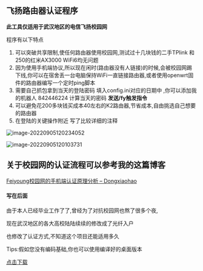 ## 飞扬路由器认证程序

**此工具仅适用于武汉地区的电信飞扬校园网**

程序有以下特点

1. 可以突破共享限制,使任何路由器使用校园网,测试过十几块钱的二手TPlink 和 250的红米AX3000 WiFi6均无问题
2. 因为使用手机端协议,所以现在闲时(路由器没有人链接)的时候,会被校园网踢下线,你可以在宿舍丢一台电脑保持WiFi一直链接路由器,或者使用openwrt固件的路由器编写一个定时ping脚本
3. 需要自己抓包拿到当天的登陆密码 填入config.ini对应的日期中 ,你可以添加我的机器人 842446224 计算当天的密码 **发送/fy触发指令**
4. 可以避免花200多块钱买成本40左右的K2路由器,节省成本,自由挑选自己想要的路由器
5. 在登陆的关键操作附近 写了比较详细的注释

![image-20220905120234052](http://bucket.dongxiaohao.top/image-20220905120234052.png)

![image-20220905120103731](http://bucket.dongxiaohao.top/image-20220905120103731.png)





## 关于校园网的认证流程可以参考我的这篇博客

[Feiyoung校园网的手机端认证原理分析 – Dongxiaohao](https://dongxiaohao.top/2021/11/19/feiyoung校园网的手机端认证原理分析/)



#### 写在后面

由于本人已经毕业工作了了,曾经为了对抗校园网也熬了很多个夜,

现在武汉地区的各大高校陆陆续续的修改成了光纤入户

也修改了认证方式,不知道这个项目还能适用多久



Tips:假如您没有编码基础,你也可以使用编译好的桌面版本

[点击下载](https://wwm.lanzoub.com/iZU3T0b53mqd)